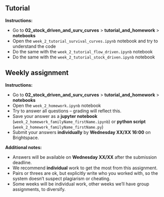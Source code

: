 ## Tutorial

**Instructions:**
- Go to **02_stock_driven_and_surv_curves** > **tutorial_and_homework** > **notebooks**
- Open the `week_2_tutorial_survival_curves.ipynb` notebook and try to understand the code
- Do the same with the `week_2_tutorial_flow_driven.ipynb` notebook
- Do the same with the `week_2_tutorial_stock_driven.ipynb` notebook


## Weekly assignment

**Instructions:**
- Go to **02_stock_driven_and_surv_curves** > **tutorial_and_homework** > **notebooks**
- Open the `week_2_homework.ipynb` notebook
- Try to answer all questions – grading will reflect this.
- Save your answer as a **jupyter notebook** (`week_2_homework_familyName_firstName.ipynb`) or **python script** (`week_2_homework_familyName_firstName.py`)
- Submit your answers **individually** by **Wednesday XX/XX 16:00** on Brightspace.

**Additional notes:**
- Answers will be available on **Wednesday XX/XX** after the submission deadline.
- We recommend **individual** work to get the most from this assignment.
- Pairs or threes are ok, but explicitly write who you worked with, so the system doesn’t suspect plagiarism or cheating.
- Some weeks will be individual work, other weeks we’ll have group assignments, to diversify.

